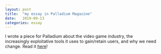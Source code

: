 ```yaml
---
layout: post
title:  "my essay in Palladium Magazine"
date:   2019-09-13
categories: essay
---
```


I wrote a piece for Palladium about the video game industry, the increasingly exploitative tools it uses to gain/retain users, and why we need change. Read it [here](https://palladiummag.com/2019/09/12/the-siren-call-of-video-games-amid-decaying-social-fabric/")!